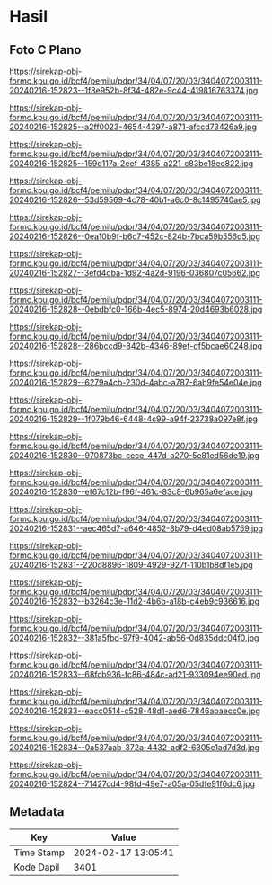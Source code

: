 # Hasil

## Foto C Plano

https://sirekap-obj-formc.kpu.go.id/bcf4/pemilu/pdpr/34/04/07/20/03/3404072003111-20240216-152823--1f8e952b-8f34-482e-9c44-419816763374.jpg

https://sirekap-obj-formc.kpu.go.id/bcf4/pemilu/pdpr/34/04/07/20/03/3404072003111-20240216-152825--a2ff0023-4654-4397-a871-afccd73426a9.jpg

https://sirekap-obj-formc.kpu.go.id/bcf4/pemilu/pdpr/34/04/07/20/03/3404072003111-20240216-152825--159d117a-2eef-4385-a221-c83be18ee822.jpg

https://sirekap-obj-formc.kpu.go.id/bcf4/pemilu/pdpr/34/04/07/20/03/3404072003111-20240216-152826--53d59569-4c78-40b1-a6c0-8c1495740ae5.jpg

https://sirekap-obj-formc.kpu.go.id/bcf4/pemilu/pdpr/34/04/07/20/03/3404072003111-20240216-152826--0ea10b9f-b6c7-452c-824b-7bca59b556d5.jpg

https://sirekap-obj-formc.kpu.go.id/bcf4/pemilu/pdpr/34/04/07/20/03/3404072003111-20240216-152827--3efd4dba-1d92-4a2d-9196-036807c05662.jpg

https://sirekap-obj-formc.kpu.go.id/bcf4/pemilu/pdpr/34/04/07/20/03/3404072003111-20240216-152828--0ebdbfc0-166b-4ec5-8974-20d4693b6028.jpg

https://sirekap-obj-formc.kpu.go.id/bcf4/pemilu/pdpr/34/04/07/20/03/3404072003111-20240216-152828--286bccd9-842b-4346-89ef-df5bcae60248.jpg

https://sirekap-obj-formc.kpu.go.id/bcf4/pemilu/pdpr/34/04/07/20/03/3404072003111-20240216-152829--6279a4cb-230d-4abc-a787-6ab9fe54e04e.jpg

https://sirekap-obj-formc.kpu.go.id/bcf4/pemilu/pdpr/34/04/07/20/03/3404072003111-20240216-152829--1f079b46-6448-4c99-a94f-23738a097e8f.jpg

https://sirekap-obj-formc.kpu.go.id/bcf4/pemilu/pdpr/34/04/07/20/03/3404072003111-20240216-152830--970873bc-cece-447d-a270-5e81ed56de19.jpg

https://sirekap-obj-formc.kpu.go.id/bcf4/pemilu/pdpr/34/04/07/20/03/3404072003111-20240216-152830--ef67c12b-f96f-461c-83c8-6b965a6eface.jpg

https://sirekap-obj-formc.kpu.go.id/bcf4/pemilu/pdpr/34/04/07/20/03/3404072003111-20240216-152831--aec465d7-a646-4852-8b79-d4ed08ab5759.jpg

https://sirekap-obj-formc.kpu.go.id/bcf4/pemilu/pdpr/34/04/07/20/03/3404072003111-20240216-152831--220d8896-1809-4929-927f-110b1b8df1e5.jpg

https://sirekap-obj-formc.kpu.go.id/bcf4/pemilu/pdpr/34/04/07/20/03/3404072003111-20240216-152832--b3264c3e-11d2-4b6b-a18b-c4eb9c936616.jpg

https://sirekap-obj-formc.kpu.go.id/bcf4/pemilu/pdpr/34/04/07/20/03/3404072003111-20240216-152832--381a5fbd-97f9-4042-ab56-0d835ddc04f0.jpg

https://sirekap-obj-formc.kpu.go.id/bcf4/pemilu/pdpr/34/04/07/20/03/3404072003111-20240216-152833--68fcb936-fc86-484c-ad21-933094ee90ed.jpg

https://sirekap-obj-formc.kpu.go.id/bcf4/pemilu/pdpr/34/04/07/20/03/3404072003111-20240216-152833--eacc0514-c528-48d1-aed6-7846abaecc0e.jpg

https://sirekap-obj-formc.kpu.go.id/bcf4/pemilu/pdpr/34/04/07/20/03/3404072003111-20240216-152834--0a537aab-372a-4432-adf2-6305c1ad7d3d.jpg

https://sirekap-obj-formc.kpu.go.id/bcf4/pemilu/pdpr/34/04/07/20/03/3404072003111-20240216-152824--71427cd4-98fd-49e7-a05a-05dfe91f6dc6.jpg


## Metadata

| Key        | Value               |
| ---------- | ------------------- |
| Time Stamp | 2024-02-17 13:05:41 |
| Kode Dapil | 3401                |



